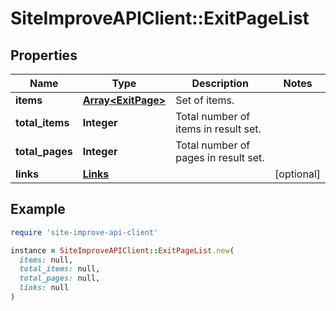 # SiteImproveAPIClient::ExitPageList

## Properties

| Name | Type | Description | Notes |
| ---- | ---- | ----------- | ----- |
| **items** | [**Array&lt;ExitPage&gt;**](ExitPage.md) | Set of items. |  |
| **total_items** | **Integer** | Total number of items in result set. |  |
| **total_pages** | **Integer** | Total number of pages in result set. |  |
| **links** | [**Links**](Links.md) |  | [optional] |

## Example

```ruby
require 'site-improve-api-client'

instance = SiteImproveAPIClient::ExitPageList.new(
  items: null,
  total_items: null,
  total_pages: null,
  links: null
)
```

